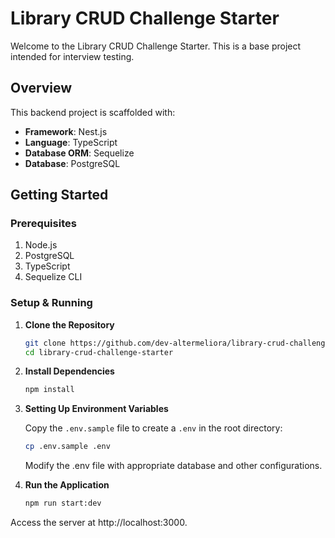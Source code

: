# Library CRUD Challenge Starter

Welcome to the Library CRUD Challenge Starter. This is a base project intended for interview testing.

## Overview

This backend project is scaffolded with:

- **Framework**: Nest.js
- **Language**: TypeScript
- **Database ORM**: Sequelize
- **Database**: PostgreSQL

## Getting Started

### Prerequisites

1. Node.js
2. PostgreSQL
3. TypeScript
4. Sequelize CLI

### Setup & Running

1. **Clone the Repository**

    ```bash
    git clone https://github.com/dev-altermeliora/library-crud-challenge-starter.git
    cd library-crud-challenge-starter
    ```

2. **Install Dependencies**

    ```bash
    npm install
    ```

3. **Setting Up Environment Variables**

   Copy the `.env.sample` file to create a `.env` in the root directory:

   ```bash
   cp .env.sample .env
    ```

   Modify the .env file with appropriate database and other configurations.


4. **Run the Application**

   ```bash
   npm run start:dev
    ```

Access the server at http://localhost:3000.


